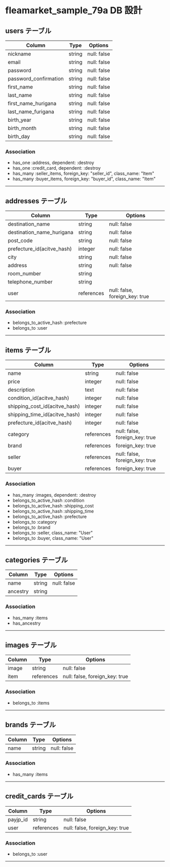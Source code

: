 # fleamarket_sample_79a DB 設計

## users テーブル

| Column                | Type   | Options     |
| --------------------- | ------ | ----------- |
| nickname              | string | null: false |
| email                 | string | null: false |
| password              | string | null: false |
| password_confirmation | string | null: false |
| first_name            | string | null: false |
| last_name             | string | null: false |
| first_name_hurigana   | string | null: false |
| last_name_furigana    | string | null: false |
| birth_year            | string | null: false |
| birth_month           | string | null: false |
| birth_day             | string | null: false |

### Association

- has_one :address, dependent: :destroy
- has_one :credit_card, dependent: :destroy
- has_many :seller_items, foreign_key: "seller_id", class_name: "Item"
- has_many :buyer_items, foreign_key: "buyer_id", class_name: "Item"

---

## addresses テーブル

| Column                     | Type       | Options                        |
| -------------------------- | ---------- | ------------------------------ |
| destination_name           | string     | null: false                    |
| destination_name_hurigana  | string     | null: false                    |
| post_code                  | string     | null: false                    |
| prefecture_id(acitve_hash) | integer    | null: false                    |
| city                       | string     | null: false                    |
| address                    | string     | null: false                    |
| room_number                | string     |                                |
| telephone_number           | string     |                                |
| user                       | references | null: false, foreign_key: true |

### Association

- belongs_to_active_hash :prefecture
- belongs_to :user

---

## items テーブル

| Column                        | Type       | Options                        |
| ----------------------------- | ---------- | ------------------------------ |
| name                          | string     | null: false                    |
| price                         | integer    | null: false                    |
| description                   | text       | null: false                    |
| condition_id(acitve_hash)     | integer    | null: false                    |
| shipping_cost_id(acitve_hash) | integer    | null: false                    |
| shipping_time_id(acitve_hash) | integer    | null: false                    |
| prefecture_id(acitve_hash)    | integer    | null: false                    |
| category                      | references | null: false, foreign_key: true |
| brand                         | references | foreign_key: true              |
| seller                        | references | null: false, foreign_key: true |
| buyer                         | references | foreign_key: true              |

### Association

- has_many :images, dependent: :destroy
- belongs_to_active_hash :condition
- belongs_to_active_hash :shipping_cost
- belongs_to_active_hash :shipping_time
- belongs_to_active_hash :prefecture
- belongs_to :category
- belongs_to :brand
- belongs_to :seller, class_name: "User"
- belongs_to :buyer, class_name: "User"

---

## categories テーブル

| Column   | Type   | Options     |
| -------- | ------ | ----------- |
| name     | string | null: false |
| ancestry | string |             |

### Association

- has_many :items
- has_ancestry

---

## images テーブル

| Column | Type       | Options                        |
| ------ | ---------- | ------------------------------ |
| image  | string     | null: false                    |
| item   | references | null: false, foreign_key: true |

### Association

- belongs_to :items

---

## brands テーブル

| Column | Type   | Options     |
| ------ | ------ | ----------- |
| name   | string | null: false |

### Association

- has_many :items

---

## credit_cards テーブル

| Column   | Type       | Options                        |
| -------- | ---------- | ------------------------------ |
| payjp_id | string     | null: false                    |
| user     | references | null: false, foreign_key: true |

### Association

- belongs_to :user

---
